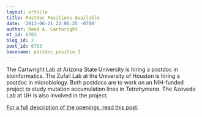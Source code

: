 ```yaml
---
layout: article
title: Postdoc Positions Available
date: '2013-06-21 22:06:25 -0700'
author: Reed A. Cartwright
mt_id: 6763
blog_id: 2
post_id: 6763
basename: postdoc_positio_1
---
```

The Cartwright Lab at Arizona State University is hiring a postdoc in bioinformatics.
The Zufall Lab at the University of Houston is hiring a postdoc in microbiology.
Both postdocs are to work on an NIH-funded project to study mutation accumulation lines in _Tetrahymena_.  The Azevedo Lab at UH is also involved in the project.

[For a full description of the openings, read this post](http://pandasthumb.org/archives/2013/06/postdoc-positio.html).
